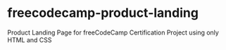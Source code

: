 # freecodecamp-product-landing
Product Landing Page for freeCodeCamp Certification Project using only HTML and CSS
